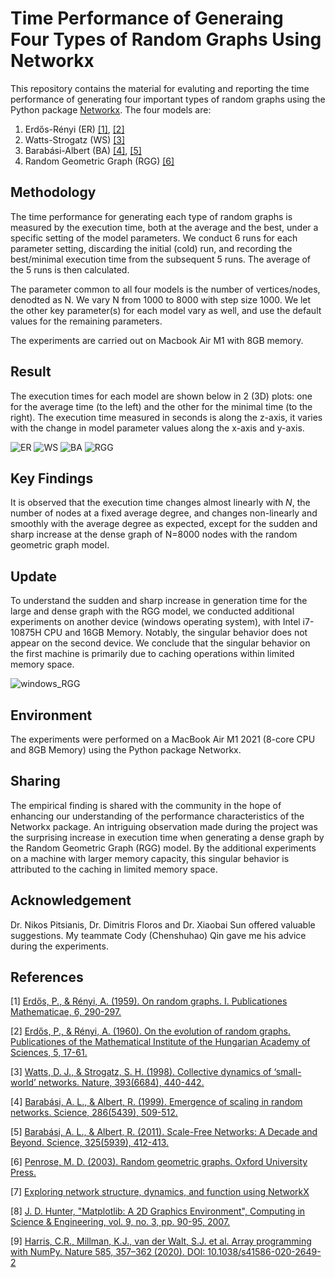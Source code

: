 # Time Performance of Generaing Four Types of Random Graphs Using Networkx

This repository contains the material for evaluting and reporting the
time performance of generating four  important types of random graphs
using the Python package [Networkx](https://networkx.org/). The four 
models are:

1. Erdős-Rényi (ER) [[1]](#1), [[2]](#2) 
2. Watts-Strogatz (WS) [[3]](#3)
3. Barabási-Albert (BA) [[4]](#4), [[5]](#5)
4. Random Geometric Graph (RGG) [[6]](#6)

## Methodology

The time performance for generating each type of random graphs is
measured by the execution time, both at the average and the best,
under a specific setting of the model parameters. We conduct 6 runs
for each parameter setting, discarding the initial (cold) run, and
recording the best/minimal execution time from the subsequent 5
runs. The average of the 5 runs is then calculated.


The parameter common to all four models is the number of
vertices/nodes, denodted as N. We vary N  from 1000 to 8000 with
step size 1000.  We let the other key parameter(s) for each model vary
as well, and use the default values for the remaining parameters.

The experiments are carried out on Macbook Air M1 with 8GB memory. 

## Result

The execution times for each model are shown below in 2 (3D) plots: one
for the average time (to the left) and the other for the minimal time
(to the right). The execution time measured in seconds is along the z-axis,
it varies with the change in model parameter values along the x-axis and y-axis.

![ER](https://github.com/AAroNZH11/Observation_Networkx_RGG/assets/124021215/d5d0c34b-5df6-416b-beff-a27fd8472e01)
![WS](https://github.com/AAroNZH11/Observation_Networkx_RGG/assets/124021215/573d9dba-5fbb-4a91-8d2f-cc01b8383d78)
![BA](https://github.com/AAroNZH11/Observation_Networkx_RGG/assets/124021215/9dd54182-1f49-4d61-8e2a-c19defb1feff)
![RGG](https://github.com/AAroNZH11/Observation_Networkx_RGG/assets/124021215/e5a196c5-b7b2-4b5d-bfc3-e8d4bd75cd1c)

## Key Findings

It is observed that the execution time changes almost linearly with
$N$, the number of nodes at a fixed average degree, and changes
non-linearly and smoothly with the average degree as expected, except
for the sudden and sharp increase at the dense graph of N=8000 nodes
with the random geometric graph model.


## Update 

To understand the sudden and sharp increase in generation time for the
large and dense graph with the RGG model, we conducted additional
experiments on another device (windows operating system), with Intel
i7-10875H CPU and 16GB Memory.  Notably, the singular behavior does
not appear on the second device. We conclude that the singular
behavior on the first machine is primarily due to caching operations
within limited memory space.

![windows_RGG](https://github.com/AAroNZH11/Performance_RGM_Networkx/assets/124021215/7c5cefc4-0c31-4b6a-bfda-f1c5088b0afe)

## Environment

The experiments were performed on a MacBook Air M1 2021 (8-core CPU
and 8GB Memory) using the Python package Networkx.

## Sharing

The empirical finding is shared with the community in the hope of
enhancing our understanding of the performance characteristics of the
Networkx package. An intriguing observation made during the project
was the surprising increase in execution time when generating a dense
graph by the Random Geometric Graph (RGG) model. By the additional
experiments on a machine with larger memory capacity, this
singular behavior is attributed to the caching in limited memory space.



## Acknowledgement

Dr. Nikos Pitsianis, Dr. Dimitris Floros and Dr. Xiaobai Sun offered
valuable suggestions. My teammate Cody (Chenshuhao) Qin gave me his
advice during the experiments. 

## References

<a id="1">[1]</a>
[Erdős, P., & Rényi, A. (1959). On random graphs. I. Publicationes Mathematicae, 6, 290-297.](https://www.renyi.hu/~p_erdos/1959-11.pdf)

<a id="2">[2]</a>
[Erdős, P., & Rényi, A. (1960). On the evolution of random graphs. Publicationes of the Mathematical Institute of the Hungarian Academy of Sciences, 5, 17-61.](https://www.renyi.hu/~p_erdos/1960-10.pdf)

<a id="3">[3]</a>
[Watts, D. J., & Strogatz, S. H. (1998). Collective dynamics of ‘small-world’ networks. Nature, 393(6684), 440-442.](https://www.nature.com/articles/30918)

<a id="4">[4]</a>
[Barabási, A. L., & Albert, R. (1999). Emergence of scaling in random networks. Science, 286(5439), 509-512.](https://www.science.org/doi/10.1126/science.286.5439.509)

<a id="5">[5]</a>
[Barabási, A. L., & Albert, R. (2011). Scale-Free Networks: A Decade and Beyond. Science, 325(5939), 412-413.](https://www.science.org/doi/10.1126/science.1173299)

<a id="6">[6]</a>
[Penrose, M. D. (2003). Random geometric graphs. Oxford University Press.](https://academic.oup.com/book/9064)

<a id="7">[7]</a>
[Exploring network structure, dynamics, and function using NetworkX](https://conference.scipy.org/proceedings/SciPy2008/paper_2/)

<a id="8">[8]</a>
[ J. D. Hunter, "Matplotlib: A 2D Graphics Environment", Computing in Science & Engineering, vol. 9, no. 3, pp. 90-95, 2007.](https://ieeexplore.ieee.org/document/4160265)

<a id="9">[9]</a>
[Harris, C.R., Millman, K.J., van der Walt, S.J. et al. Array programming with NumPy. Nature 585, 357–362 (2020). DOI: 10.1038/s41586-020-2649-2](https://www.nature.com/articles/s41586-020-2649-2)

